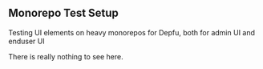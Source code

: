 Monorepo Test Setup
-------------------

Testing UI elements on heavy monorepos for Depfu, both for admin UI and enduser UI

There is really nothing to see here.

